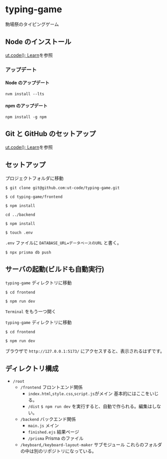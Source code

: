 # typing-game

駒場祭のタイピングゲーム

## Node のインストール

[ut.code(); Learn](https://learn.utcode.net/docs/web-servers/node-js/)を参照

### アップデート

#### Node のアップデート

```
nvm install --lts
```

#### npm のアップデート

```
npm install -g npm
```

## Git と GitHub のセットアップ

[ut.code(); Learn](https://learn.utcode.net/docs/web-servers/git-github/)を参照

## セットアップ

プロジェクトフォルダに移動

```
$ git clone git@github.com:ut-code/typing-game.git
```

```
$ cd typing-game/frontend
```

```
$ npm install
```

```
cd ../backend
```

```
$ npm install
```

```
$ touch .env
```

`.env` ファイルに `DATABASE_URL=データベースのURL` と書く。

```
$ npx prisma db push
```

## サーバの起動(ビルドも自動実行)

`typing-game` ディレクトリに移動

```
$ cd frontend
```

```
$ npm run dev
```

`Terminal` をもう一つ開く

`typing-game` ディレクトリに移動

```
$ cd frontend
```

```
$ npm run dev
```

ブラウザで `http://127.0.0.1:5173/` にアクセスすると、表示されるはずです。

## ディレクトリ構成

- `/root`
  - `/frontend` フロントエンド関係
    - `index.html`,`style.css`,`script.js`がメイン 基本的にはここをいじる。
    - `/dist` `$ npm run dev` を実行すると、自動で作られる。編集はしない。
  - `/backend` バックエンド関係
    - `main.js` メイン
    - `finished.ejs` 結果ページ
    - `/prisma` Prisma のファイル
  - `/keyboard`,`/keyboard-layout-maker` サブモジュール これらのフォルダの中は別のリポジトリになっている。
